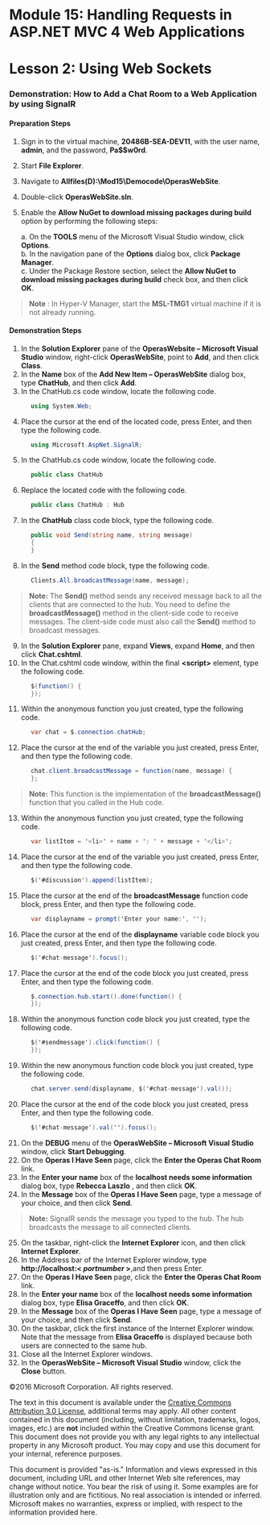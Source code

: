 # Module 15: Handling Requests in ASP.NET MVC 4 Web Applications

# Lesson 2: Using Web Sockets

### Demonstration: How to Add a Chat Room to a Web Application by using SignalR

#### Preparation Steps

1. Sign in to the virtual machine, **20486B-SEA-DEV11**, with the user name, **admin**, and the password, **Pa$$w0rd**.
2. Start **File Explorer**.
3. Navigate to **Allfiles(D):\Mod15\Democode\OperasWebSite**.
4. Double-click **OperasWebSite.sln**.
5. Enable the **Allow NuGet to download missing packages during build** option by performing the following steps:

   a. On the **TOOLS** menu of the Microsoft Visual Studio window, click **Options**.  
   b. In the navigation pane of the **Options** dialog box, click **Package Manager**.  
   c. Under the Package Restore section, select the **Allow NuGet to download missing packages during build** check box, and then click **OK**.

  >**Note** : In Hyper-V Manager, start the **MSL-TMG1** virtual machine if it is not already running.

#### Demonstration Steps

1. In the **Solution Explorer** pane of the **OperasWebsite – Microsoft Visual Studio** window, right-click **OperasWebSite**, point to **Add**, and then click **Class**.
2. In the **Name** box of the **Add New Item – OperasWebSite** dialog box, type **ChatHub**, and then click **Add**.
3. In the ChatHub.cs code window, locate the following code.

  ```cs
		using System.Web;
```
4. Place the cursor at the end of the located code, press Enter, and then type the following code.

  ```cs
		using Microsoft.AspNet.SignalR;
```
5. In the ChatHub.cs code window, locate the following code.

  ```cs
		public class ChatHub
```
6. Replace the located code with the following code.

  ```cs
		public class ChatHub : Hub
```
7. In the **ChatHub** class code block, type the following code.

  ```cs
		public void Send(string name, string message)
        {
        }
```
8. In the **Send** method code block, type the following code.

  ```cs
		Clients.All.broadcastMessage(name, message);
```
  >**Note:** The **Send()** method sends any received message back to all the clients that are connected to the hub. You need to define the **broadcastMessage()** method in the client-side code to receive messages. The client-side code must also call the **Send()** method to broadcast messages.

9. In the **Solution Explorer** pane, expand **Views**, expand **Home**, and then click **Chat.cshtml**.
10. In the Chat.cshtml code window, within the final **&lt;script&gt;** element, type the following code.

  ```cs
		$(function() {
        });
```
11. Within the anonymous function you just created, type the following code.

  ```cs
		var chat = $.connection.chatHub;
```
12. Place the cursor at the end of the variable you just created, press Enter, and then type the following code.

  ```cs
		chat.client.broadcastMessage = function(name, message) {
        };
```
  >**Note:** This function is the implementation of the **broadcastMessage()** function that you called in the Hub code.

13. Within the anonymous function you just created, type the following code.

  ```cs
		var listItem = '<li>' + name + ': ' + message + '</li>';
```
14. Place the cursor at the end of the variable you just created, press Enter, and then type the following code.

  ```cs
		$('#discussion').append(listItem);
```
15. Place the cursor at the end of the **broadcastMessage** function code block, press Enter, and then type the following code.

  ```cs
		var displayname = prompt('Enter your name:', '');
```
16. Place the cursor at the end of the **displayname** variable code block you just created, press Enter, and then type the following code.

  ```cs
		$('#chat-message').focus();
```
17. Place the cursor at the end of the code block you just created, press Enter, and then type the following code.

  ```cs
		$.connection.hub.start().done(function() {
        });
```
18. Within the anonymous function code block you just created, type the following code.

  ```cs
		$('#sendmessage').click(function() {
        });
```
19. Within the new anonymous function code block you just created, type the following code.

  ```cs
		chat.server.send(displayname, $('#chat-message').val());
```
20. Place the cursor at the end of the code block you just created, press Enter, and then type the following code.

  ```cs
		$('#chat-message').val('').focus();
```
21. On the **DEBUG** menu of the **OperasWebSite – Microsoft Visual Studio** window, click **Start Debugging**.
22. On the **Operas I Have Seen** page, click the **Enter the Operas Chat Room** link.
23. In the **Enter your name** box of the **localhost needs some information** dialog box, type **Rebecca Laszlo** , and then click **OK**.
24. In the **Message** box of the **Operas I Have Seen** page, type a message of your choice, and then click **Send**.

  >**Note:** SignalR sends the message you typed to the hub. The hub broadcasts the message to all connected clients.

25. On the taskbar, right-click the **Internet Explorer** icon, and then click **Internet Explorer**.
26. In the Address bar of the Internet Explorer window, type **http://localhost:&lt; _portnumber_ &gt;**,and then press Enter.
27. On the **Operas I Have Seen** page, click the **Enter the Operas Chat Room** link.
28. In the **Enter your name** box of the **localhost needs some information** dialog box, type **Elisa Graceffo**, and then click **OK**.
29. In the **Message** box of the **Operas I Have Seen** page, type a message of your choice, and then click **Send**.
30. On the taskbar, click the first instance of the Internet Explorer window. Note that the message from **Elisa Graceffo** is displayed because both users are connected to the same hub.
31. Close all the Internet Explorer windows.
32. In the **OperasWebSite – Microsoft Visual Studio** window, click the **Close** button.

©2016 Microsoft Corporation. All rights reserved.

The text in this document is available under the  [Creative Commons Attribution 3.0 License](https://creativecommons.org/licenses/by/3.0/legalcode), additional terms may apply. All other content contained in this document (including, without limitation, trademarks, logos, images, etc.) are  **not**  included within the Creative Commons license grant. This document does not provide you with any legal rights to any intellectual property in any Microsoft product. You may copy and use this document for your internal, reference purposes.

This document is provided &quot;as-is.&quot; Information and views expressed in this document, including URL and other Internet Web site references, may change without notice. You bear the risk of using it. Some examples are for illustration only and are fictitious. No real association is intended or inferred. Microsoft makes no warranties, express or implied, with respect to the information provided here.
